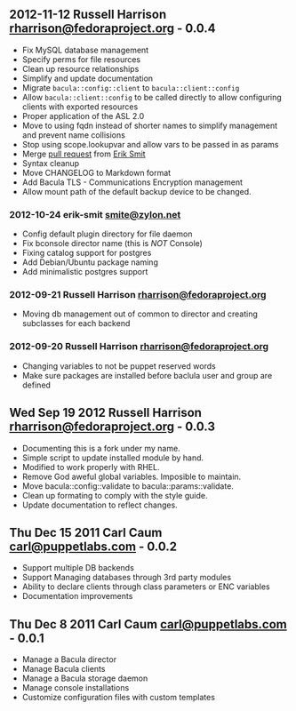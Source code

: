 ## 2012-11-12  Russell Harrison <rharrison@fedoraproject.org> - 0.0.4
* Fix MySQL database management
* Specify perms for file resources
* Clean up resource relationships
* Simplify and update documentation
* Migrate `bacula::config::client` to `bacula::client::config`
* Allow `bacula::client::config` to be called directly to allow configuring
  clients with exported resources
* Proper application of the ASL 2.0
* Move to using fqdn instead of shorter names to simplify management and prevent
  name collisions
* Stop using scope.lookupvar and allow vars to be passed in as params
* Merge [pull request](https://github.com/rharrison10/rharrison-bacula/pull/1)
  from [Erik Smit](https://github.com/erik-smit)
* Syntax cleanup
* Move CHANGELOG to Markdown format
* Add Bacula TLS - Communications Encryption management
* Allow mount path of the default backup device to be changed.

### 2012-10-24  erik-smit <smite@zylon.net>
* Config default plugin directory for file daemon
* Fix bconsole director name (this is _NOT_ Console)
* Fixing catalog support for postgres
* Add Debian/Ubuntu package naming
* Add minimalistic postgres support

### 2012-09-21  Russell Harrison <rharrison@fedoraproject.org>
* Moving db management out of common to director and creating subclasses for each backend

### 2012-09-20  Russell Harrison <rharrison@fedoraproject.org>
* Changing variables to not be puppet reserved words
* Make sure packages are installed before baclula user and group are defined

## Wed Sep 19 2012 Russell Harrison <rharrison@fedoraproject.org> - 0.0.3

* Documenting this is a fork under my name.
* Simple script to update installed module by hand.
* Modified to work properly with RHEL.
* Remove God aweful global variables. Imposible to maintain.
* Move bacula::config::validate to bacula::params::validate.
* Clean up formating to comply with the style guide.
* Update documentation to reflect changes.

## Thu Dec 15 2011 Carl Caum <carl@puppetlabs.com> - 0.0.2

* Support multiple DB backends
* Support Managing databases through 3rd party modules
* Ability to declare clients through class parameters
  or ENC variables
* Documentation improvements

## Thu Dec  8 2011 Carl Caum <carl@puppetlabs.com> - 0.0.1

* Manage a Bacula director
* Manage Bacula clients
* Manage a Bacula storage daemon
* Manage console installations
* Customize configuration files with custom templates
